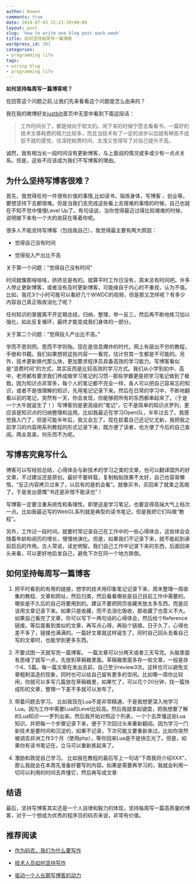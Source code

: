 ```yaml
---
author: 0owen
comments: true
date: 2014-07-03 15:21:39+00:00
layout: post
slug: 'how to write one blog post each week'
title: 如何坚持每周写一篇博客
wordpress_id: 381
categories:
- programming life
tags:
- wiring blog
- programming life
---
```


 
<!-- toc -->

**如何坚持每周写一篇博客呢？**

在回答这个问题之前,让我们先来看看这个问题是怎么由来的？

我在我的微博好友[justbilt](http://weibo.com/justbilt)首页中无意中看到下面这段话：

<blockquote>
  工作时间长了，都是倾向于软文的。闲下来的时候宁愿去看看书，一篇好的技术文章耗费的精力比较多，而且当技术有了一定的进步以后就有种高不成低不就的感觉，往深挖耗费时间，太浅又觉得写了对自己提升不高。
</blockquote>

诚然，我有相当长一段时间没有更新博客，与上面说的情况或多或少有一点点关系。但是，这些不应该成为我们不写博客的理由。

<!-- more -->

## 为什么坚持写博客很难？

首先，我觉得任何一件很有价值的事情,比如读书，锻炼身体，写博客 、创业等，要想坚持下去都很难。但是当我们去完成这些看上去很难的事情的时候，自己也就在不知不觉中慢慢Level Up了。有句话说，当你觉得最近过得比较艰难的时候，说明接下来有一个大的收获在等着你呢。

很多人不能坚持写博客（包括我自己），我觉得最主要有两大原因：

  * 觉得自己没有时间

  * 觉得投入产出比不高

关于第一个问题：“觉得自己没有时间”

时间就像那啥啥啥，挤挤总是有的。就算平时工作日没有，周末总有时间吧。许多人停止更新博客，或者没有及时更新博客，可能缘自于内心的不重视，认为不值。比如，我花3个小时可能可以看好几个WWDC的视频，但是那又怎样呢？有多少内容自己真正吸收消化了呢？

任何知识的掌握离不开定期总结，归纳，整理，举一反三，然后再不断地练习加以强化，如此反复循环，最终才能变成我们身体的一部分。

关于第二个问题：“觉得投入产出比不高。”

学而不思则罔，思而不学则殆。现在是信息爆炸的时代，网上有层出不穷的教程，手册和书籍。我们如果想把这些内容一一看完，估计穷其一生都是不可能的。另外，技术更新换代那么快，更加要求程序员具备高效的学习能力。写博客看似是“浪费时间”的方式，其实反而是比较高效的学习方式。我们从小学到初中、高中，老师都有要求我们养成做学习笔记的习惯--那些学霸更是把学习笔记做到了极致。因为知识点非常多，每个人的笔记都不完全一样，各人可以把自己容易忘的知识，或者不是很理解的知识，先用笔记记录下来。然后在日常的学习中，不断地翻看以前的笔记，突然有一天，你会发现，你能够把所有的东西都串起来了。（于是一个大牛就诞生了！）写博客则是更高级的“笔记”，它不是简单的知识点罗列，更应该是知识点的归纳整理和运用。比如我最近在学习OpenGL，半年过去了。我感觉我入门了，但是可能半年后，我又会忘了。现在趁着自己还记忆尤新，我把我之前学习的内容用系列教程的形式记录下来，既方便了读者，也方便了今后的自己查阅。两全其美，何乐而不为呢。

## 写博客究竟写什么

博客可以写经验总结，心得体会与新技术的学习之类的文章，也可以翻译国外的好文章，不过建议还是原创。最好不要转载，复制粘贴效果不太好，自己也容易懒惰，“反正内容拷贝过来了，以后有的是机会看”。就像买书，买回来了就束之高阁了，于是发出感慨“书还是非借不能读也”！

写博客一定要注重系统性和条理性。即使这是学习笔记，也要显得高端大气上档次一点。比如我最近写的WebGL系列就是典型的读书笔记，但是我把它们叫做“教程”。

另外，工作过一段时间。就要时常记录自己在工作中的一些心得体会，这些体会会随着年龄和阅历的增长，慢慢地演化。但是，如果我们不记录下来，就不能起到承前启后的作用。古人常说，读史明智。我们自己工作中记录下来的东西，后面回来头来看，可以更好地启发自己，避免下次在同一个地方跌倒。

## 如何坚持每周写一篇博客

  1. 把平时看到的有用的链接，想学的技术用印象笔记记录下来，周末整理一周收集的教程、文章和网址，然后归类，然后看看哪些是自己目前工作中需要的。哪些是不久后的自己将要用到的。建议不要把网页收藏夹放太多东西，而是应该用文章记录下来。如果只是收藏，而不去消化吸收，那收藏了也意义不大。如果自己看完了文章，你可以写下一两句话的心得体会，然后给个Reference链接。等后面看到类似的文章，再写点心得，再贴个链接。日子久了，心得也差不多了，链接也满满的。一篇好文章就这样诞生了。同时自己回头去看自己写的文章时，也能学到更多东西。

  2. 不要试图一天就写完一篇博客。
一篇文章可以分两天或者三天写完。头脑里面有思绪了就写一点，先放到草稿箱里面。草稿箱里面多存一些文章，一般是存个4、5篇。每一篇文章在发出去前，自己至少review3次。这样也可以避免文章粗制滥造的现象，同时也可以给自己留有更多的空闲。比如哪一周你比较闲，你就可以多写几篇放在草稿箱里，如果忙了，可以花个20分钟，找一篇快成形的文章，整理一下差不多就可以发布了。

  3. 带着问题去学习。
比如我现在Lua不是非常精通，于是我想更深入地学习Lua。因为工作中需要Lua的Level比较高。然后我就拿起键盘，把我想要了解的Lua知识一一罗列出来。然后我开始对照这个列表，一个个去弄懂这些Lua知识。并把每一个步骤记录下来，便于下次回过头来重新翻阅。因为学习一门新技术是要时间和沉淀的，如果不记录，下次可能又要重新来过。比如你突然被调去非洲工作3个月（使用php），等你回来Lua是不是快忘光了。但是，如果你有读书笔记在，立马可以重新拣起来了。

  4. 激励和敦促自己学习。
比如我在教程的最后写上一句话“下周我将介绍XXX”，那么我就会在本周先准备好要写的内容。如果是需要再学习的，我就会利用一切可以利用的时间去弄懂它，然后再写成文章

## 结语

最后，坚持写博客其实还是一个人自律和毅力的体现，坚持每周写一篇高质量的博客，对于一个想成为优秀的程序员的码农来说，非常有价值。

## 推荐阅读

  * [作为码农，我们为什么要写作](http://blog.devtang.com/blog/2014/01/08/why-we-need-write/)

  * [技术人员如何坚持写作](http://blog.devtang.com/blog/2014/05/24/how-to-persist-writing/)

  * [驱动一个人长期写博客的动力](http://blog.renren.com/share/232583074/16498434278)

